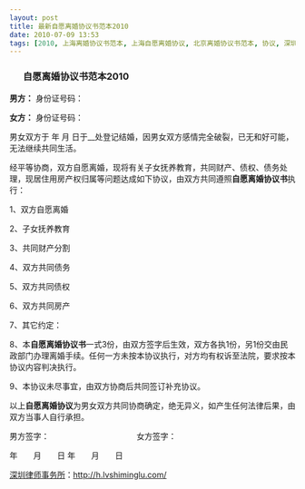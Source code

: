 ```yaml
---
layout: post
title: 最新自愿离婚协议书范本2010
date: 2010-07-09 13:53
tags: [2010, 上海离婚协议书范本, 上海自愿离婚协议, 北京离婚协议书范本, 协议, 深圳离婚协议书范本, 深圳离婚律师咨询, 自愿离婚协议书样本]
---
```

<ol>
<h3>自愿离婚协议书范本2010</h3>
</ol>
<strong>男方：</strong>
身份证号码：

<strong>女方：</strong>
身份证号码：

男女双方于 年 月 日于__处登记结婚，因男女双方感情完全破裂，已无和好可能，无法继续共同生活。

经平等协商，双方自愿离婚，现将有关子女抚养教育，共同财产、债权、债务处理，现居住用房产权归属等问题达成如下协议，由双方共同遵照<strong>自愿离婚协议书</strong>执行：

1、双方自愿离婚

2、子女抚养教育

3、共同财产分割

4、双方共同债务

5、双方共同债权

6、双方共同房产

7、其它约定：

8、本<strong>自愿离婚协议书</strong>一式3份，由双方签字后生效，双方各执1份，另1份交由民政部门办理离婚手续。任何一方未按本协议执行，对方均有权诉至法院，要求按本协议内容判决执行。

9、本协议未尽事宜，由双方协商后共同签订补充协议。

以上<strong>自愿离婚协议</strong>为男女双方共同协商确定，绝无异义，如产生任何法律后果，由双方当事人自行承担。

男方签字：　　　　　　　　　　　女方签字：

年　　月　　日                    年　　月　　日

<a href="http://h.lvshiminglu.com/">深圳律师事务所</a>：<a href="http://h.lvshiminglu.com/">http://h.lvshiminglu.com/</a>

